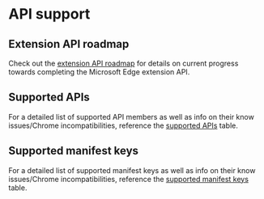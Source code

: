 #  API support

## Extension API roadmap
Check out the [extension API roadmap](./extension-API-roadmap) for details on current progress towards completing the Microsoft Edge extension API.

## Supported APIs
For a detailed list of supported API members as well as info on their know issues/Chrome incompatibilities, reference the [supported APIs](./supported-APIs) table.

## Supported manifest keys
For a detailed list of supported manifest keys as well as info on their know issues/Chrome incompatibilities, reference the [supported manifest keys](./supported-manifest-keys) table.
